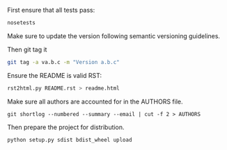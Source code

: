 First ensure that all tests pass:

```python
nosetests
```

Make sure to update the version following semantic versioning guidelines.

Then git tag it

```sh
git tag -a va.b.c -m "Version a.b.c"
```

Ensure the README is valid RST:

```sh
rst2html.py README.rst > readme.html
```

Make sure all authors are accounted for in the AUTHORS file.

```
git shortlog --numbered --summary --email | cut -f 2 > AUTHORS
```

Then prepare the project for distribution.

```python
python setup.py sdist bdist_wheel upload
```
